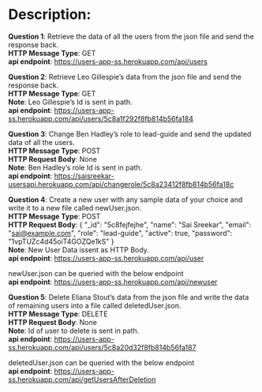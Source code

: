 # Description:

**Question 1**: Retrieve the data of all the users from the json file and send the response back.\
**HTTP Message Type**: GET\
**api endpoint**: https://users-app-ss.herokuapp.com/api/users

**Question 2**: Retrieve Leo Gillespie’s data from the json file and send the response back.\
**HTTP Message Type**: GET\
**Note**: Leo Gillespie’s Id is sent in path.\
**api endpoint**: https://users-app-ss.herokuapp.com/api/users/5c8a1f292f8fb814b56fa184

**Question 3**: Change Ben Hadley’s role to lead-guide and send the updated data of all the users.\
**HTTP Message Type**: POST\
**HTTP Request Body**: None\
**Note**:  Ben Hadley’s role Id is sent in path.\
**api endpoint**: https://saisreekar-usersapi.herokuapp.com/api/changerole/5c8a23412f8fb814b56fa18c

**Question 4**: Create a new user with any sample data of your choice and write it to a new file called newUser.json.\
**HTTP Message Type**: POST\
**HTTP Request Body**: 
{
    "_id": "5c8fejfejhe",
    "name": "Sai Sreekar",
    "email": "sai@example.com",
    "role": "lead-guide",
    "active": true,
    "password": "1vpTUZc4d45oiT4GOZQe1kS"
  }\
**Note**: New User Data issent as HTTP Body.\
**api endpoint**: https://users-app-ss.herokuapp.com/api/user

newUser.json can be queried with the below endpoint\
**api endpoint**: https://users-app-ss.herokuapp.com/api/newuser

**Question 5**: Delete Eliana Stout’s data from the json file and write the data of remaining users into a file called deletedUser.json.\
**HTTP Message Type**: DELETE\
**HTTP Request Body**: None\
**Note**: Id of user to delete is sent in path.\
**api endpoint**: https://users-app-ss.herokuapp.com/api/users/5c8a20d32f8fb814b56fa187

deletedUser.json can be queried with the below endpoint\
**api endpoint**: https://users-app-ss.herokuapp.com/api/getUsersAfterDeletion





